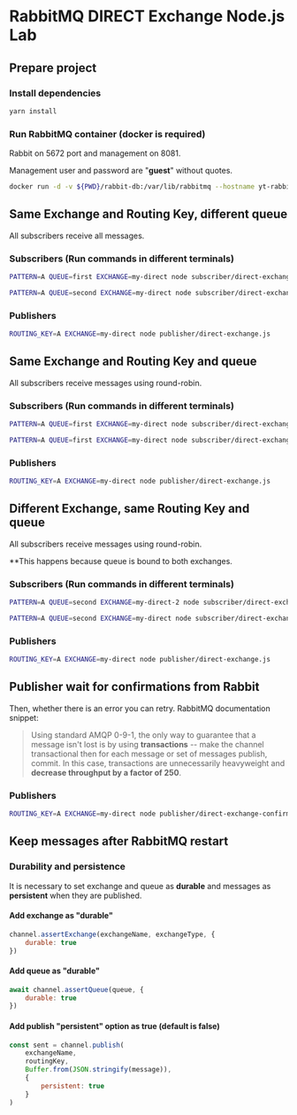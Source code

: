 # RabbitMQ DIRECT Exchange Node.js Lab

## Prepare project

### Install dependencies

```bash
yarn install
```

### Run RabbitMQ container (docker is required)

Rabbit on 5672 port and management on 8081.

Management user and password are "**guest**" without quotes.

```bash
docker run -d -v ${PWD}/rabbit-db:/var/lib/rabbitmq --hostname yt-rabbit -p 5672:5672 -p 8081:15672 --name yt-rabbit rabbitmq:3-management
```

## Same Exchange and Routing Key, different queue

All subscribers receive all messages.

### Subscribers (Run commands in different terminals)

```bash
PATTERN=A QUEUE=first EXCHANGE=my-direct node subscriber/direct-exchange.js

PATTERN=A QUEUE=second EXCHANGE=my-direct node subscriber/direct-exchange.js
```

### Publishers

```bash
ROUTING_KEY=A EXCHANGE=my-direct node publisher/direct-exchange.js
```

## Same Exchange and Routing Key and queue

All subscribers receive messages using round-robin.

### Subscribers (Run commands in different terminals)

```bash
PATTERN=A QUEUE=first EXCHANGE=my-direct node subscriber/direct-exchange.js

PATTERN=A QUEUE=first EXCHANGE=my-direct node subscriber/direct-exchange.js
```

### Publishers

```bash
ROUTING_KEY=A EXCHANGE=my-direct node publisher/direct-exchange.js
```

## Different Exchange, same Routing Key and queue

All subscribers receive messages using round-robin.

**This happens because queue is bound to both exchanges.

### Subscribers (Run commands in different terminals)

```bash
PATTERN=A QUEUE=second EXCHANGE=my-direct-2 node subscriber/direct-exchange.js

PATTERN=A QUEUE=second EXCHANGE=my-direct node subscriber/direct-exchange.js
```

### Publishers

```bash
ROUTING_KEY=A EXCHANGE=my-direct node publisher/direct-exchange.js
```

## Publisher wait for confirmations from Rabbit
Then, whether there is an error you can retry.
RabbitMQ documentation snippet:
> Using standard AMQP 0-9-1, the only way to guarantee that 
> a message isn't lost is by using **transactions** -- make the 
> channel transactional then for each message or set of 
> messages publish, commit. In this case, transactions
> are unnecessarily heavyweight and **decrease throughput 
> by a factor of 250**.

### Publishers

```bash
ROUTING_KEY=A EXCHANGE=my-direct node publisher/direct-exchange-confirm.js
```

## Keep messages after RabbitMQ restart
### Durability and persistence
It is necessary to set exchange and queue as **durable** and messages
as **persistent** when they are published.
#### Add exchange as "durable"

```js
channel.assertExchange(exchangeName, exchangeType, {
    durable: true
})
```

#### Add queue as "durable"

```js
await channel.assertQueue(queue, {
    durable: true
})
```

#### Add publish "persistent" option as true (default is false)

```js
const sent = channel.publish(
    exchangeName,
    routingKey,
    Buffer.from(JSON.stringify(message)),
    {
        persistent: true
    }
)
```
